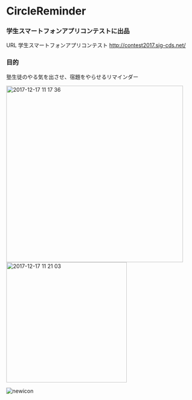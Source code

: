 # CircleReminder

### 学生スマートフォンアプリコンテストに出品
URL 学生スマートフォンアプリコンテスト
http://contest2017.sig-cds.net/

### 目的
塾生徒のやる気を出させ、宿題をやらせるリマインダー

<img width="468" alt="2017-12-17 11 17 36" src="https://user-images.githubusercontent.com/32217053/34076006-36e65c84-e31c-11e7-935b-01b2ae0e8594.png">


<img width="319" alt="2017-12-17 11 21 03" src="https://user-images.githubusercontent.com/32217053/34076018-92e45ce8-e31c-11e7-8698-4484efe64ba0.png">


![newicon](https://user-images.githubusercontent.com/32217053/34075997-13efd4da-e31c-11e7-9988-0be68b9130ce.png)




